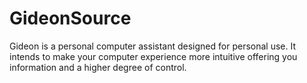 # GideonSource
Gideon is a personal computer assistant designed for personal use. It intends to make your computer experience more intuitive offering you information and a higher degree of control. 
